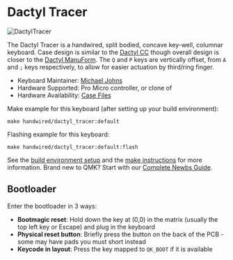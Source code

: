 # Dactyl Tracer

![DactylTracer](https://i.imgur.com/ReCBppEh.jpeg)

The Dactyl Tracer is a handwired, split bodied, concave key-well, columnar keyboard. Case design is similar to the [Dactyl CC](/keyboards/handwired/dactyl_cc) though overall design is closer to the [Dactyl ManuForm](/keyboards/handwired/dactyl_manuform/). The `Q` and `P` keys are vertically offset, from `A` and `;` keys respectively, to allow for easier actuation by third/ring finger.

* Keyboard Maintainer: [Michael Johns](https://github.com/mjohns)
* Hardware Supported: Pro Micro controller, or clone of
* Hardware Availability: [Case Files](https://github.com/mjohns/tracer)

Make example for this keyboard (after setting up your build environment):

    make handwired/dactyl_tracer:default

Flashing example for this keyboard:

    make handwired/dactyl_tracer:default:flash

See the [build environment setup](https://docs.qmk.fm/#/getting_started_build_tools) and the [make instructions](https://docs.qmk.fm/#/getting_started_make_guide) for more information. Brand new to QMK? Start with our [Complete Newbs Guide](https://docs.qmk.fm/#/newbs).

## Bootloader

Enter the bootloader in 3 ways:

* **Bootmagic reset**: Hold down the key at (0,0) in the matrix (usually the top left key or Escape) and plug in the keyboard
* **Physical reset button**: Briefly press the button on the back of the PCB - some may have pads you must short instead
* **Keycode in layout**: Press the key mapped to `QK_BOOT` if it is available
